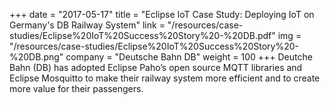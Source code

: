 +++
date = "2017-05-17"
title = "Eclipse IoT Case Study: Deploying IoT on Germany's DB Railway System"
link = "/resources/case-studies/Eclipse%20IoT%20Success%20Story%20-%20DB.pdf"
img = "/resources/case-studies/Eclipse%20IoT%20Success%20Story%20-%20DB.png"
company = "Deutsche Bahn DB"
weight = 100
+++
Deutche Bahn (DB) has adopted Eclipse Paho’s open source MQTT libraries and Eclipse Mosquitto to make their railway system more efficient and to create more value for their passengers.